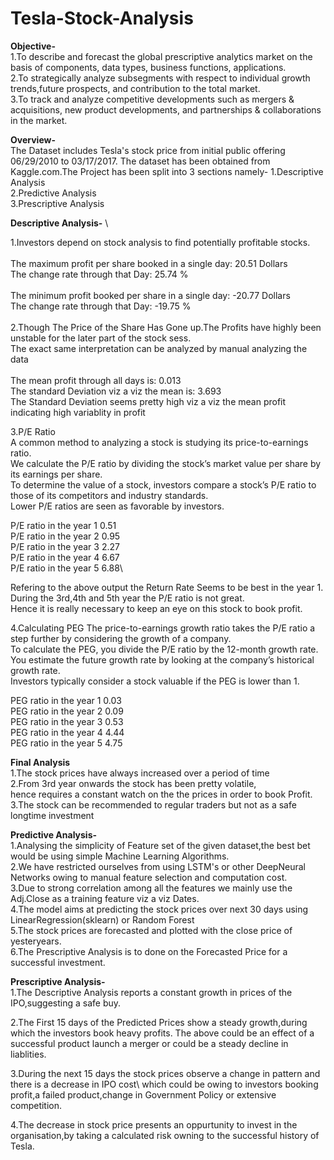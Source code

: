 # Tesla-Stock-Analysis
**Objective-** \
1.To describe and forecast the global prescriptive analytics market on the basis of components,
  data types, business functions, applications.\
2.To strategically analyze subsegments with respect to 
  individual growth trends,future prospects, and contribution to the total market.\
3.To track and analyze competitive developments such as mergers & acquisitions,
  new product developments, and partnerships & collaborations in the market.

**Overview-** \
The Dataset includes Tesla's stock price from initial public offering 06/29/2010 to 03/17/2017.
The dataset has been obtained from Kaggle.com.The Project has been split into 3 sections namely-
1.Descriptive Analysis\
2.Predictive Analysis\
3.Prescriptive Analysis

**Descriptive Analysis-** \

1.Investors depend on stock analysis to find potentially profitable stocks.\
\
The maximum profit per share booked in a single day: 20.51 Dollars\
The change rate through that Day: 25.74 %\
\
The minimum profit booked per share in a single day: -20.77 Dollars\
The change rate through that Day: -19.75 % \
\
2.Though The Price of the Share Has Gone up.The Profits have highly been unstable for the later part of the stock sess.\
The exact same interpretation can be analyzed by manual analyzing the data\
\
The mean profit through all days is: 0.013\
The standard Deviation viz a viz the mean is: 3.693\
The Standard Deviation seems pretty high viz a viz the mean profit indicating high variablity in profit

3.P/E Ratio\
A common method to analyzing a stock is studying its price-to-earnings ratio.\
We calculate the P/E ratio by dividing the stock’s market value per share by its earnings per share.\
To determine the value of a stock, investors compare a stock’s  P/E ratio to those of its competitors and industry standards.\
Lower P/E ratios are seen as favorable by investors.

P/E ratio in the year 1 0.51\
P/E ratio in the year 2 0.95\
P/E ratio in the year 3 2.27\
P/E ratio in the year 4 6.67\
P/E ratio in the year 5 6.88\

Refering to the above output the Return Rate Seems to be best in the year 1.\
During the 3rd,4th and 5th year the P/E ratio is not great.\
Hence it is really necessary to keep an eye on this stock to book profit.

4.Calculating PEG
The price-to-earnings growth ratio takes the P/E ratio a step further by considering the growth of a company.\
To calculate the PEG, you divide the P/E ratio by the 12-month growth rate.\
You estimate the future growth rate by looking at the company’s historical growth rate.\
Investors typically consider a stock valuable if the PEG is lower than 1.

PEG ratio in the year 1 0.03\
PEG ratio in the year 2 0.09\
PEG ratio in the year 3 0.53\
PEG ratio in the year 4 4.44\
PEG ratio in the year 5 4.75

**Final Analysis** \
1.The stock prices have always increased over a period of time\
2.From 3rd year onwards the stock has been pretty volatile,\
  hence requires a constant watch on the the prices in order to book Profit.\
3.The stock can be recommended to regular traders but not as a safe longtime investment


**Predictive Analysis-** \
1.Analysing the simplicity of Feature set of the given dataset,the best bet would be using simple Machine Learning Algorithms.\
2.We have restricted ourselves from using LSTM's or other DeepNeural Networks owing to manual feature selection 
  and computation cost. \
3.Due to strong correlation among all the features we mainly use the Adj.Close as a training feature viz a viz Dates.\
4.The model aims at predicting the stock prices over next 30 days using LinearRegression(sklearn) or Random Forest\
5.The stock prices are forecasted and plotted with the close price of yesteryears.\
6.The Prescriptive Analysis is to done on the Forecasted Price for a successful investment.

**Prescriptive Analysis-** \
1.The Descriptive Analysis reports a constant growth in prices of the IPO,suggesting a safe buy.
  
2.The First 15 days of the Predicted Prices show a steady growth,during which the investors book heavy profits.
  The above could be an effect of a successful product launch a merger or could be a steady decline in liablities.
 
3.During the next 15 days the stock prices observe a change in pattern and there is a decrease in IPO cost\ 
  which could be owing to investors booking profit,a failed product,change in Government Policy or extensive competition.

4.The decrease in stock price presents an oppurtunity to invest in the organisation,by taking a calculated risk owning to 
  the successful history of Tesla.

